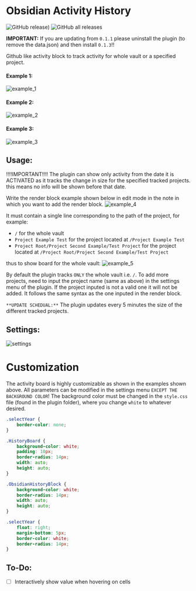 # Obsidian Activity History
![GitHub release)](https://img.shields.io/github/v/release/Darakah/obsidian-activity-history)
![GitHub all releases](https://img.shields.io/github/downloads/Darakah/obsidian-activity-history/total)

**IMPORTANT:** If you are updating from `0.1.1` please uninstall the plugin (to remove the data.json) and then install `0.1.3`!! 

Github like activity block to track activity for whole vault or a specified project.

#### Example 1:
![example_1](https://raw.githubusercontent.com/Darakah/obsidian-activity-history/main/images/example_1.png) 

#### Example 2:
![example_2](https://raw.githubusercontent.com/Darakah/obsidian-activity-history/main/images/example_2.png) 

#### Example 3:
![example_3](https://raw.githubusercontent.com/Darakah/obsidian-activity-history/main/images/example_3.png) 

## Usage:

!!!!IMPORTANT!!!!
The plugin can show only activity from the date it is ACTIVATED as it tracks the change in size for the specified tracked projects. this means no info will be shown before that date.

Write the render block example shown below in edit mode in the note in which you want to add the render block.
![example_4](https://raw.githubusercontent.com/Darakah/obsidian-activity-history/main/images/example_4.png) 

It must contain a single line corresponding to the path of the project, for example:
- `/` for the whole vault
- `Project Example Test` for the project located at `/Project Example Test` 
- `Project Root/Project Second Example/Test Project` for the project located at `/Project Root/Project Second Example/Test Project`

thus to show board for the whole vault:
![example_5](https://raw.githubusercontent.com/Darakah/obsidian-activity-history/main/images/example_5.png) 


By default the plugin tracks `ONLY` the whole vault i.e. `/`. To add more projects, need to input the project name (same as above) in the settings menu of the plugin. If the project inputed is not a valid one it will not be added. It follows the same syntax as the one inputed in the render block. 

`**UPDATE SCHEDUAL:**` The plugin updates every 5 minutes the size of the different tracked projects.

## Settings:
![settings](https://raw.githubusercontent.com/Darakah/obsidian-activity-history/main/images/settings.png) 

# Customization
The activity board is highly customizable as shown in the examples shown above. All parameters can be modified in the settings menu `EXCEPT THE BACKGROUND COLOR`! The background color must be changed in the `style.css` file (found in the plugin folder), where you change `white` to whatever desired. 

```css
.selectYear {
    border-color: none;
}

.HistoryBoard {
    background-color: white;
    padding: 10px;
    border-radius: 14px;
    width: auto;
    height: auto;
}

.ObsidianHistoryBlock {
    background-color: white;
    border-radius: 14px;
    width: auto;
    height: auto;
}

.selectYear {
    float: right;
    margin-bottom: 5px;
    border-color: white;
    border-radius: 14px;
}
```

## To-Do:
- [ ] Interactively show value when hovering on cells
